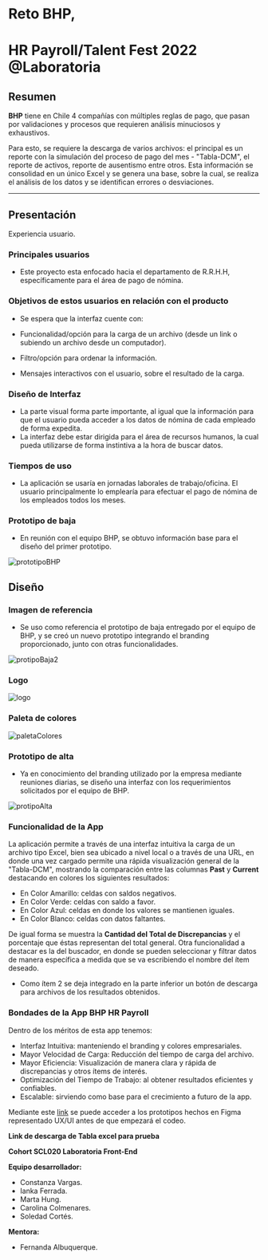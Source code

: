 # Reto BHP,
# HR Payroll/Talent Fest 2022 @Laboratoria #

## Resumen

  **BHP** tiene en Chile 4 compañías con múltiples reglas de pago, que pasan por validaciones y procesos que requieren análisis minuciosos y exhaustivos.
  
Para esto, se requiere la descarga de varios archivos: el principal es un reporte con la simulación del proceso de pago del mes - "Tabla-DCM", el reporte de activos, reporte de ausentismo entre otros. 
Esta información se consolidad en un único Excel y se genera una base, sobre la cual, se realiza el análisis de los datos y se identifican errores o desviaciones. 

***

## Presentación 
Experiencia usuario.

### Principales usuarios

* Este proyecto esta enfocado hacia el departamento de R.R.H.H, específicamente para el área de pago de nómina. 

### Objetivos de estos usuarios en relación con el producto

* Se espera que la interfaz cuente con: 

* Funcionalidad/opción para la carga de un archivo (desde un link o subiendo un archivo desde un computador).
* Filtro/opción para ordenar la información.
* Mensajes interactivos con el usuario, sobre el resultado de la carga.

### Diseño de Interfaz

* La parte visual forma parte importante,  al igual que la información para que el usuario pueda acceder a los datos de nómina de cada empleado de forma expedita. 
* La interfaz debe estar dirigida para el área de recursos humanos, la cual pueda utilizarse de forma instintiva a la hora de buscar datos.

### Tiempos de uso

* La aplicación se usaría en jornadas laborales de trabajo/oficina. El usuario principalmente lo emplearía para efectuar el pago de nómina de los empleados todos los meses.

### Prototipo de baja

* En reunión con el equipo BHP, se obtuvo información base para el diseño del primer prototipo.

![prototipoBHP](./public/prototipoBHP.jpg)

## Diseño

### Imagen de referencia

* Se uso como referencia el prototipo de baja entregado por el equipo de BHP, y se creó un nuevo prototipo integrando el branding proporcionado, junto con otras funcionalidades.

![protipoBaja2](./public/prototipoBaja2.png)

### Logo 

![logo](./public/bhpLogo.jpg)

### Paleta de colores

![paletaColores](./public/paletaColores.png)

### Prototipo de alta

* Ya en conocimiento del branding utilizado por la empresa mediante reuniones diarias, se diseño una interfaz con los requerimientos solicitados por el equipo de BHP.

![protipoAlta](./public/prototipoAlta.png)

### Funcionalidad de la App

La aplicación permite a través de una interfaz intuitiva la carga de un archivo tipo Excel, bien sea ubicado a nivel local o a través de una URL, en donde una vez cargado permite una rápida visualización general de la "Tabla-DCM",  mostrando la comparación entre las columnas **Past** y **Current** destacando en colores los siguientes resultados:

-	En Color Amarillo: celdas con saldos negativos.
-	En Color Verde: celdas con saldo a favor.
-	En Color Azul: celdas en donde los valores se mantienen iguales. 
-	En Color Blanco: celdas con datos faltantes.

De igual forma se muestra la **Cantidad del Total de Discrepancias** y el porcentaje que éstas representan del total general. 
Otra funcionalidad a destacar es la del buscador, en donde se pueden seleccionar y filtrar datos de manera específica a medida que se va escribiendo el nombre del ítem deseado.

* Como ítem 2 se deja integrado en la parte inferior un botón de descarga para archivos de los resultados obtenidos.

### Bondades de la App BHP HR Payroll

Dentro de los méritos de esta app tenemos:

-	Interfaz Intuitiva: manteniendo el branding y colores empresariales. 
-	Mayor Velocidad de Carga: Reducción del tiempo de carga del archivo.
-	Mayor Eficiencia: Visualización de manera clara y rápida de discrepancias y otros ítems de interés.
-	Optimización del Tiempo de Trabajo: al obtener resultados eficientes y confiables.
-	Escalable: sirviendo como base para el crecimiento a futuro de la app.


Mediante este [link](https://www.figma.com/file/P5MMMTQwwWGTxz5diq1QIV/BHP---Talent-Fest?node-id=0%3A1) se puede acceder a los prototipos hechos en Figma representado UX/UI antes de que empezará el codeo.

**Link de descarga de Tabla excel para prueba**

**Cohort SCL020 Laboratoria Front-End**

**Equipo desarrollador:**
- Constanza Vargas.
- Ianka Ferrada.
- Marta Hung.
- Carolina Colmenares.
- Soledad Cortés.

**Mentora:**

- Fernanda Albuquerque.

